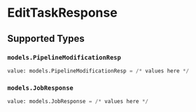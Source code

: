 # EditTaskResponse


## Supported Types

### `models.PipelineModificationResp`

```python
value: models.PipelineModificationResp = /* values here */
```

### `models.JobResponse`

```python
value: models.JobResponse = /* values here */
```

